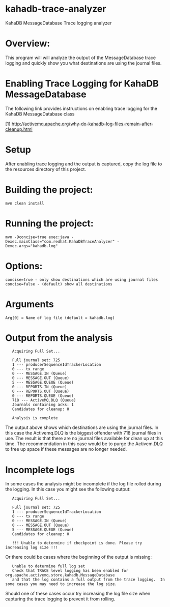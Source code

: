 # kahadb-trace-analyzer
KahaDB MessageDatabase Trace logging analyzer

# Overview:

This program will will analyze the output of the MessageDatabase trace logging and quickly show you what destinations
are using the journal files.

# Enabling Trace Logging for KahaDB MessageDatabase

The following link provides instructions on enabling trace logging for the KahaDB MessageDatabase class

[1] http://activemq.apache.org/why-do-kahadb-log-files-remain-after-cleanup.html

# Setup

After enabling trace logging and the output is captured, copy the log file to the resources directory of this project.

# Building the project:
`
mvn clean install
`

# Running the project:
```
mvn -Dconcise=true exec:java -Dexec.mainClass="com.redhat.KahaDBTraceAnalyzer" -Dexec.args="kahadb.log"
```

# Options:
```
concise=true - only show destinations which are using journal files
concise=false - (default) show all destinations
```

# Arguments

`
Arg[0] = Name of log file (default = kahadb.log)
`

# Output from the analysis
```
   Acquiring Full Set...
   
   Full journal set: 725
   1 --- producerSequenceIdTrackerLocation
   0 --- tx range
   0 --- MESSAGE.IN (Queue)
   0 --- MESSAGE.OUT (Queue)
   5 --- MESSAGE.QUEUE (Queue)
   0 --- REPORTS.IN (Queue)
   0 --- REPORTS.OUT (Queue)
   0 --- REPORTS.QUEUE (Queue)
   718 --- ActiveMQ.DLQ (Queue)
   Journals containing acks: 1
   Candidates for cleanup: 0
   
   Analysis is complete
```

The output above shows which destinations are using the journal files.  In this case the Activemq.DLQ is the biggest offender with 718 journal files in use.
The result is that there are no journal files available for clean up at this time.  The recommendation in this case would be to purge the Activem.DLQ to free up
space if these messages are no longer needed.  

# Incomplete logs

In some cases the analysis might be incomplete if the log file rolled during the logging.  In this case you might see the following output:

```
   Acquiring Full Set...

   Full journal set: 725
   1 --- producerSequenceIdTrackerLocation
   0 --- tx range
   0 --- MESSAGE.IN (Queue)
   0 --- MESSAGE.OUT (Queue)
   5 --- MESSAGE.QUEUE (Queue)
   Candidates for cleanup: 0

   !!! Unable to determine if checkpoint is done. Please try increasing log size !!!
```

Or there could be cases where the beginning of the output is missing:

```
   Unable to determine full log set
   Check that TRACE level logging has been enabled for org.apache.activemq.store.kahadb.MessageDatabase
   and that the log contains a full output from the trace logging.  In some cases you may need to increase the log size.
```

Should one of these cases occur try increasing the log file size when capturing the trace logging to prevent it from rolling.
